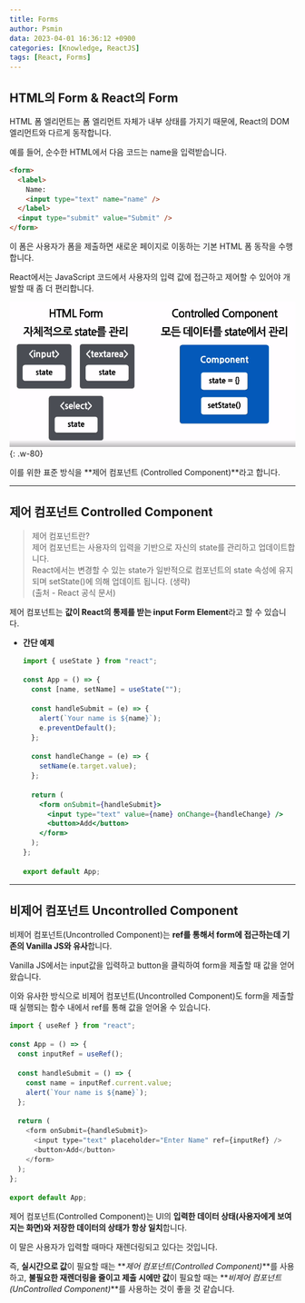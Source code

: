```yaml
---
title: Forms
author: Psmin
data: 2023-04-01 16:36:12 +0900
categories: [Knowledge, ReactJS]
tags: [React, Forms]
---
```


## HTML의 Form & React의 Form

HTML 폼 엘리먼트는 폼 엘리먼트 자체가 내부 상태를 가지기 때문에, React의 DOM 엘리먼트와 다르게 동작합니다.

예를 들어, 순수한 HTML에서 다음 코드는 name을 입력받습니다.

```html
<form>
  <label>
    Name:
    <input type="text" name="name" />
  </label>
  <input type="submit" value="Submit" />
</form>
```

이 폼은 사용자가 폼을 제출하면 새로운 페이지로 이동하는 기본 HTML 폼 동작을 수행합니다.

React에서는 JavaScript 코드에서 사용자의 입력 값에 접근하고 제어할 수 있어야 개발할 때 좀 더 편리합니다.

![Controlled-Component](/assets/img/controlled-component.png){: .w-80}

이를 위한 표준 방식을 **제어 컴포넌트 (Controlled Component)**라고 합니다.

---

## 제어 컴포넌트 Controlled Component

> 제어 컴포넌트란?  
> 제어 컴포넌트는 사용자의 입력을 기반으로 자신의 state를 관리하고 업데이트합니다.  
> React에서는 변경할 수 있는 state가 일반적으로 컴포넌트의 state 속성에 유지되며 setState()에 의해 업데이트 됩니다. (생략)  
> (출처 - React 공식 문서)

제어 컴포넌트는 **값이 React의 통제를 받는 input Form Element**라고 할 수 있습니다.

- **간단 예제**

  ```jsx
  import { useState } from "react";

  const App = () => {
    const [name, setName] = useState("");

    const handleSubmit = (e) => {
      alert(`Your name is ${name}`);
      e.preventDefault();
    };

    const handleChange = (e) => {
      setName(e.target.value);
    };

    return (
      <form onSubmit={handleSubmit}>
        <input type="text" value={name} onChange={handleChange} />
        <button>Add</button>
      </form>
    );
  };

  export default App;
  ```

---

## 비제어 컴포넌트 Uncontrolled Component

비제어 컴포넌트(Uncontrolled Component)는 **ref를 통해서 form에 접근하는데 기존의 Vanilla JS와 유사**합니다.

Vanilla JS에서는 input값을 입력하고 button을 클릭하여 form을 제출할 때 값을 얻어왔습니다.

이와 유사한 방식으로 비제어 컴포넌트(Uncontrolled Component)도 form을 제출할 때 실행되는 함수 내에서 ref를 통해 값을 얻어올 수 있습니다.

```js
import { useRef } from "react";

const App = () => {
  const inputRef = useRef();

  const handleSubmit = () => {
    const name = inputRef.current.value;
    alert(`Your name is ${name}`);
  };

  return (
    <form onSubmit={handleSubmit}>
      <input type="text" placeholder="Enter Name" ref={inputRef} />
      <button>Add</button>
    </form>
  );
};

export default App;
```

제어 컴포넌트(Controlled Component)는 UI의 **입력한 데이터 상태(사용자에게 보여지는 화면)와 저장한 데이터의 상태가 항상 일치**합니다.

이 말은 사용자가 입력할 때마다 재렌더링되고 있다는 것입니다.

즉, **실시간으로 값**이 필요할 때는 **_제어 컴포넌트(Controlled Component)_**를 사용하고, **불필요한 재렌더링을 줄이고 제출 시에만 값**이 필요할 때는 **_비제어 컴포넌트(UnControlled Component)_**를 사용하는 것이 좋을 것 같습니다.
